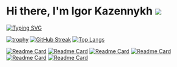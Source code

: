# Hi there, I'm Igor Kazennykh ![](https://github.com/blackcater/blackcater/raw/main/images/Hi.gif) 
[![Typing SVG](https://readme-typing-svg.herokuapp.com?color=%2336BCF7&lines=Risk+manager,+Data+Scientist)](https://git.io/typing-svg)

[![trophy](https://github-profile-trophy.vercel.app/?username=ugrendey)](https://github.com/ryo-ma/github-profile-trophy)
[![GitHub Streak](https://github-readme-streak-stats.herokuapp.com/?user=ugrendey)](https://git.io/streak-stats)
[![Top Langs](https://github-readme-stats.vercel.app/api/top-langs/?username=ugrendey&layout=compact)](https://github.com/anuraghazra/github-readme-stats)

[![Readme Card](https://github-readme-stats.vercel.app/api/pin/?username=ugrendey&repo=pd_model)](https://github.com/ugrendey/pd_model)
[![Readme Card](https://github-readme-stats.vercel.app/api/pin/?username=ugrendey&repo=Matching)](https://github.com/ugrendey/Matching)
[![Readme Card](https://github-readme-stats.vercel.app/api/pin/?username=ugrendey&repo=StartUp)](https://github.com/ugrendey/StartUp)
[![Readme Card](https://github-readme-stats.vercel.app/api/pin/?username=ugrendey&repo=internet_store)](https://github.com/ugrendey/internet_store)
[![Readme Card](https://github-readme-stats.vercel.app/api/pin/?username=ugrendey&repo=kinoprokat)](https://github.com/ugrendey/kinoprokat)
[![Readme Card](https://github-readme-stats.vercel.app/api/pin/?username=ugrendey&repo=buy_cows)](https://github.com/ugrendey/buy_cows)
